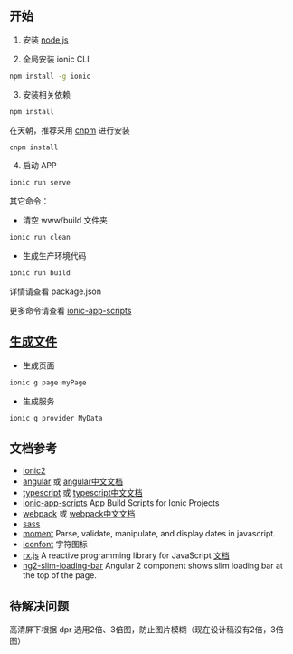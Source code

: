 
开始
-----------
1. 安装 [node.js](https://nodejs.org/en/)

2. 全局安装 ionic CLI
```bash
npm install -g ionic
```

3. 安装相关依赖
```bash
npm install
```
在天朝，推荐采用 [cnpm](https://github.com/cnpm/cnpm) 进行安装
```bash
cnpm install
```

4. 启动 APP
```bash
ionic run serve 
```
其它命令：
- 清空 www/build 文件夹
```bash
ionic run clean
```
- 生成生产环境代码
```bash
ionic run build
```

详情请查看 package.json 

更多命令请查看 [ionic-app-scripts](https://github.com/driftyco/ionic-app-scripts)


[生成文件](https://ionicframework.com/docs/v2/cli/generate/)
----------------------------------------------------
- 生成页面
```bash
ionic g page myPage
```
- 生成服务
```bash
ionic g provider MyData
```

文档参考
-----------
- [ionic2](http://ionicframework.com/)
- [angular](https://angular.io/) 或 [angular中文文档](https://angular.cn/docs/ts/latest/)
- [typescript](http://www.typescriptlang.org/) 或 [typescript中文文档](http://www.tslang.cn/)
- [ionic-app-scripts](https://github.com/driftyco/ionic-app-scripts) App Build Scripts for Ionic Projects
- [webpack](https://webpack.js.org/) 或 [webpack中文文档](https://doc.webpack-china.org/)
- [sass]()
- [moment](https://github.com/moment/moment/) Parse, validate, manipulate, and display dates in javascript.
- [iconfont](http://www.iconfont.cn) 字符图标
- [rx.js](https://github.com/ReactiveX/RxJS) A reactive programming library for JavaScript [文档](http://reactivex.io/rxjs)
- [ng2-slim-loading-bar](https://github.com/akserg/ng2-slim-loading-bar) Angular 2 component shows slim loading bar at the top of the page.




待解决问题
-------------------
高清屏下根据 dpr 选用2倍、3倍图，防止图片模糊（现在设计稿没有2倍，3倍图）


